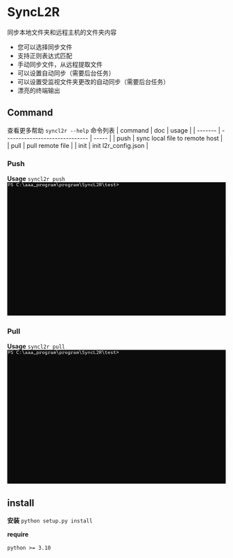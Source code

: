 # SyncL2R

同步本地文件夹和远程主机的文件夹内容

- 您可以选择同步文件
- 支持正则表达式匹配
- 手动同步文件，从远程提取文件
- 可以设置自动同步（需要后台任务）
- 可以设置受监视文件夹更改的自动同步（需要后台任务）
- 漂亮的终端输出

## Command

查看更多帮助
`syncl2r --help`
命令列表
| command | doc | usage |
| ------- | ------------------------------ | ----- |
| push | sync local file to remote host |
| pull | pull remote file |
| init | init l2r_config.json |

### Push

**Usage**
`syncl2r push`
![Alt text](./imgs/push.gif)

### Pull

**Usage**
`syncl2r pull`
![Alt text](./imgs/pull.gif)

## install

**安装**
`python setup.py install`

**require**

```
python >= 3.10
```
